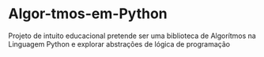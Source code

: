 # Algor-tmos-em-Python
Projeto de intuito educacional pretende ser uma biblioteca de Algorítmos na Linguagem Python e explorar abstrações de lógica de programação
